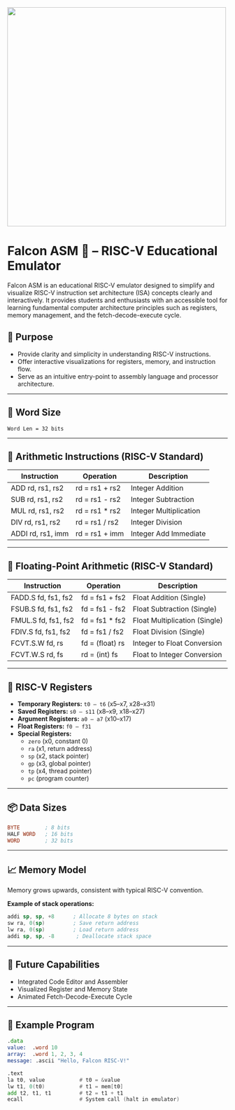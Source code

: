 <img src="https://github.com/user-attachments/assets/b0a9c716-3750-4aba-85f0-6957d2b510fc" height="500"/>

# Falcon ASM 🦅 – RISC-V Educational Emulator

Falcon ASM is an educational RISC-V emulator designed to simplify and visualize RISC-V instruction set architecture (ISA) concepts clearly and interactively. It provides students and enthusiasts with an accessible tool for learning fundamental computer architecture principles such as registers, memory management, and the fetch-decode-execute cycle.

## 🚩 Purpose

- Provide clarity and simplicity in understanding RISC-V instructions.
- Offer interactive visualizations for registers, memory, and instruction flow.
- Serve as an intuitive entry-point to assembly language and processor architecture.

---

## 📏 Word Size

```
Word Len = 32 bits
```

---

## 🧮 Arithmetic Instructions (RISC-V Standard)

| Instruction    | Operation          | Description                 |
|----------------|--------------------|-----------------------------|
| ADD rd, rs1, rs2  | rd = rs1 + rs2      | Integer Addition            |
| SUB rd, rs1, rs2  | rd = rs1 - rs2      | Integer Subtraction         |
| MUL rd, rs1, rs2  | rd = rs1 * rs2      | Integer Multiplication      |
| DIV rd, rs1, rs2  | rd = rs1 / rs2      | Integer Division            |
| ADDI rd, rs1, imm | rd = rs1 + imm      | Integer Add Immediate       |

---

## 🔢 Floating-Point Arithmetic (RISC-V Standard)

| Instruction      | Operation           | Description                 |
|------------------|---------------------|-----------------------------|
| FADD.S fd, fs1, fs2 | fd = fs1 + fs2      | Float Addition (Single)     |
| FSUB.S fd, fs1, fs2 | fd = fs1 - fs2      | Float Subtraction (Single)  |
| FMUL.S fd, fs1, fs2 | fd = fs1 * fs2      | Float Multiplication (Single)|
| FDIV.S fd, fs1, fs2 | fd = fs1 / fs2      | Float Division (Single)     |
| FCVT.S.W fd, rs     | fd = (float) rs     | Integer to Float Conversion |
| FCVT.W.S rd, fs     | rd = (int) fs       | Float to Integer Conversion |

---

## 🧠 RISC-V Registers

- **Temporary Registers:** `t0 – t6` (x5–x7, x28–x31)
- **Saved Registers:** `s0 – s11` (x8–x9, x18–x27)
- **Argument Registers:** `a0 – a7` (x10–x17)
- **Float Registers:** `f0 – f31`
- **Special Registers:** 
  - `zero` (x0, constant 0)
  - `ra` (x1, return address)
  - `sp` (x2, stack pointer)
  - `gp` (x3, global pointer)
  - `tp` (x4, thread pointer)
  - `pc` (program counter)

---

## 📦 Data Sizes

```asm
BYTE        ; 8 bits
HALF WORD   ; 16 bits
WORD        ; 32 bits
```

---

## 📈 Memory Model

Memory grows upwards, consistent with typical RISC-V convention.

**Example of stack operations:**

```asm
addi sp, sp, +8      ; Allocate 8 bytes on stack
sw ra, 0(sp)         ; Save return address
lw ra, 0(sp)         ; Load return address
addi sp, sp, -8       ; Deallocate stack space
```

---

## 🚀 Future Capabilities

- Integrated Code Editor and Assembler
- Visualized Register and Memory State
- Animated Fetch-Decode-Execute Cycle

---

## 📑 Example Program

```asm
.data
value:  .word 10
array:  .word 1, 2, 3, 4
message: .ascii "Hello, Falcon RISC-V!"

.text
la t0, value           # t0 = &value
lw t1, 0(t0)           # t1 = mem[t0]
add t2, t1, t1         # t2 = t1 + t1
ecall                  # System call (halt in emulator)
```

